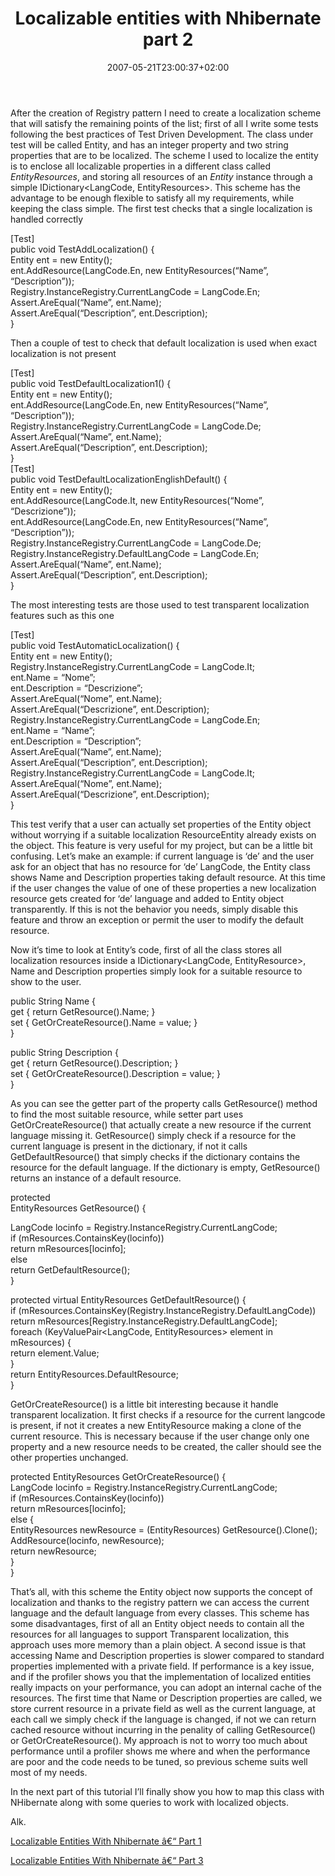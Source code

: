 ﻿---
title: "Localizable entities with Nhibernate part 2"
description: ""
date: 2007-05-21T23:00:37+02:00
draft: false
tags: [Nhibernate]
categories: [Nhibernate]
---
After the creation of Registry pattern I need to create a localization scheme that will satisfy the remaining points of the list; first of all I write some tests following the best practices of Test Driven Development. The class under test will be called Entity, and has an integer property and two string properties that are to be localized. The scheme I used to localize the entity is to enclose all localizable properties in a different class called *EntityResources*, and storing all resources of an *Entity* instance through a simple IDictionary&lt;LangCode, EntityResources&gt;. This scheme has the advantage to be enough flexible to satisfy all my requirements, while keeping the class simple. The first test checks that a single localization is handled correctly

[Test]  
public void TestAddLocalization() {  
Entity ent = new Entity();  
   ent.AddResource(LangCode.En, new EntityResources(“Name”, “Description”));  
   Registry.InstanceRegistry.CurrentLangCode = LangCode.En;  
Assert.AreEqual(“Name”, ent.Name);  
Assert.AreEqual(“Description”, ent.Description);  
}

Then a couple of test to check that default localization is used when exact localization is not present

[Test]  
public void TestDefaultLocalization1() {  
Entity ent = new Entity();  
   ent.AddResource(LangCode.En, new EntityResources(“Name”, “Description”));  
   Registry.InstanceRegistry.CurrentLangCode = LangCode.De;  
Assert.AreEqual(“Name”, ent.Name);  
Assert.AreEqual(“Description”, ent.Description);  
}  
[Test]  
public void TestDefaultLocalizationEnglishDefault() {  
Entity ent = new Entity();  
   ent.AddResource(LangCode.It, new EntityResources(“Nome”, “Descrizione”));  
   ent.AddResource(LangCode.En, new EntityResources(“Name”, “Description”));  
   Registry.InstanceRegistry.CurrentLangCode = LangCode.De;  
   Registry.InstanceRegistry.DefaultLangCode = LangCode.En;   
Assert.AreEqual(“Name”, ent.Name);  
Assert.AreEqual(“Description”, ent.Description);  
}

The most interesting tests are those used to test transparent localization features such as this one

[Test]  
public void TestAutomaticLocalization() {  
Entity ent = new Entity();  
   Registry.InstanceRegistry.CurrentLangCode = LangCode.It;  
   ent.Name = “Nome”;  
   ent.Description = “Descrizione”;  
Assert.AreEqual(“Nome”, ent.Name);  
Assert.AreEqual(“Descrizione”, ent.Description);  
   Registry.InstanceRegistry.CurrentLangCode = LangCode.En;  
   ent.Name = “Name”;  
   ent.Description = “Description”;  
Assert.AreEqual(“Name”, ent.Name);  
Assert.AreEqual(“Description”, ent.Description);  
   Registry.InstanceRegistry.CurrentLangCode = LangCode.It;  
Assert.AreEqual(“Nome”, ent.Name);  
Assert.AreEqual(“Descrizione”, ent.Description);  
}

This test verify that a user can actually set properties of the Entity object without worrying if a suitable localization ResourceEntity already exists on the object. This feature is very useful for my project, but can be a little bit confusing. Let’s make an example: if current language is ‘de’ and the user ask for an object that has no resource for ‘de’ LangCode, the Entity class shows Name and Description properties taking default resource. At this time if the user changes the value of one of these properties a new localization resource gets created for ‘de’ language and added to Entity object transparently. If this is not the behavior you needs, simply disable this feature and throw an exception or permit the user to modify the default resource.

Now it’s time to look at Entity’s code, first of all the class stores all localization resources inside a IDictionary&lt;LangCode, EntityResource&gt;, Name and Description properties simply look for a suitable resource to show to the user.

public String Name {  
get { return GetResource().Name; }  
set { GetOrCreateResource().Name = value; }  
}

public String Description {  
get { return GetResource().Description; }  
set { GetOrCreateResource().Description = value; }  
}

As you can see the getter part of the property calls GetResource() method to find the most suitable resource, while setter part uses GetOrCreateResource() that actually create a new resource if the current language missing it. GetResource() simply check if a resource for the current language is present in the dictionary, if not it calls GetDefaultResource() that simply checks if the dictionary contains the resource for the default language. If the dictionary is empty, GetResource() returns an instance of a default resource.

protected  
EntityResources GetResource() {

LangCode locinfo = Registry.InstanceRegistry.CurrentLangCode;  
if (mResources.ContainsKey(locinfo))  
return mResources[locinfo];  
else  
return GetDefaultResource();  
}  
  
protected virtual EntityResources GetDefaultResource() {  
if (mResources.ContainsKey(Registry.InstanceRegistry.DefaultLangCode))  
return mResources[Registry.InstanceRegistry.DefaultLangCode];    
foreach (KeyValuePair&lt;LangCode, EntityResources&gt; element in mResources) {  
return element.Value;  
   }  
return EntityResources.DefaultResource;  
}

GetOrCreateResource() is a little bit interesting because it handle transparent localization. It first checks if a resource for the current langcode is present, if not it creates a new EntityResource making a clone of the current resource. This is necessary because if the user change only one property and a new resource needs to be created, the caller should see the other properties unchanged.

protected EntityResources GetOrCreateResource() {  
LangCode locinfo = Registry.InstanceRegistry.CurrentLangCode;  
if (mResources.ContainsKey(locinfo))  
return mResources[locinfo];  
else {  
EntityResources newResource = (EntityResources) GetResource().Clone();  
  AddResource(locinfo, newResource);  
return newResource;  
   }  
}

That’s all, with this scheme the Entity object now supports the concept of localization and thanks to the registry pattern we can access the current language and the default language from every classes. This scheme has some disadvantages, first of all an Entity object needs to contain all the resources for all languages to support Transparent localization, this approach uses more memory than a plain object. A second issue is that accessing Name and Description properties is slower compared to standard properties implemented with a private field. If performance is a key issue, and if the profiler shows you that the implementation of localized entities really impacts on your performance, you can adopt an internal cache of the resources. The first time that Name or Description properties are called, we store current resource in a private field as well as the current language, at each call we simply check if the language is changed, if not we can return cached resource without incurring in the penality of calling GetResource() or GetOrCreateResource(). My approach is not to worry too much about performance until a profiler shows me where and when the performance are poor and the code needs to be tuned, so previous scheme suits well most of my needs.

In the next part of this tutorial I’ll finally show you how to map this class with NHibernate along with some queries to work with localized objects.

Alk.

[Localizable Entities With Nhibernate â€“ Part 1](http://www.nablasoft.com/Alkampfer/?p=41)

[Localizable Entities With Nhibernate â€“ Part 3](http://www.nablasoft.com/Alkampfer/?p=44)
